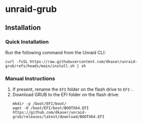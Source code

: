 # unraid-grub

## Installation

### Quick Installation

Run the following command from the Unraid CLI:

```
curl -fsSL https://raw.githubusercontent.com/dkaser/unraid-grub/refs/heads/main/install.sh | sh
```

### Manual Instructions

1. If present, rename the `EFI` folder on the flash drive to `EFI-`.
2. Download GRUB to the EFI folder on the flash drive:
   ```
   mkdir -p /boot/EFI/boot/
   wget -O /boot/EFI/boot/BOOTX64.EFI https://github.com/dkaser/unraid-grub/releases/latest/download/BOOTX64.EFI
   ```